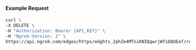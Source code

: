 <!-- Code generated for API Clients. DO NOT EDIT. -->

#### Example Request

```bash
curl \
-X DELETE \
-H "Authorization: Bearer {API_KEY}" \
-H "Ngrok-Version: 2" \
https://api.ngrok.com/edges/https/edghts_2phZe4MTniKNIQqwrjWfiDQUEef/routes/edghtsrt_2phZe5EIoACX6qCEz26AtDgqnyt/saml
```
